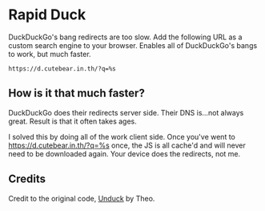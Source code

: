# Rapid Duck

DuckDuckGo's bang redirects are too slow. Add the following URL as a custom search engine to your browser. Enables all of DuckDuckGo's bangs to work, but much faster.

```
https://d.cutebear.in.th/?q=%s
```

## How is it that much faster?

DuckDuckGo does their redirects server side. Their DNS is...not always great. Result is that it often takes ages.

I solved this by doing all of the work client side. Once you've went to https://d.cutebear.in.th/?q=%s once, the JS is all cache'd and will never need to be downloaded again. Your device does the redirects, not me.

## Credits
Credit to the original code, [Unduck](https://github.com/t3dotgg/unduck) by Theo.
